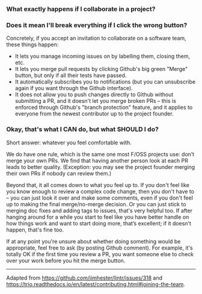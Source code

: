 ### What exactly happens if I collaborate in a project? 

### Does it mean I'll break everything if I click the wrong button?

Concretely, if you accept an invitation to collaborate on a software team, these things happen:

* It lets you manage incoming issues on by labelling them, closing them, etc.
* It lets you merge pull requests by clicking Github's big green "Merge" button, but only if all their tests have passed.
* It automatically subscribes you to notifications (but you can unsubscribe again if you want through the Github interface).
* It does not allow you to push changes directly to Github without submitting a PR, and it doesn't let you merge broken PRs – this is enforced through Github's "branch protection" feature, and it applies to everyone from the newest contributor up to the project founder.

### Okay, that's what I CAN do, but what SHOULD I do?

Short answer: whatever you feel comfortable with.

We do have one rule, which is the same one most F/OSS projects use: don’t merge your own PRs. We find that having another person look at each PR leads to better quality. (Exception: you may see the project founder merging their own PRs if nobody can review them.)

Beyond that, it all comes down to what you feel up to. If you don't feel like you know enough to review a complex code change, then you don't have to – you can just look it over and make some comments, even if you don't feel up to making the final merge/no-merge decision. Or you can just stick to merging doc fixes and adding tags to issues, that's very helpful too. If after hanging around for a while you start to feel like you have better handle on how things work and want to start doing more, that’s excellent; if it doesn't happen, that's fine too.

If at any point you're unsure about whether doing something would be appropriate, feel free to ask (by posting Github comment). For example, it's totally OK if the first time you review a PR, you want someone else to check over your work before you hit the merge button.

---

Adapted from https://github.com/jimhester/lintr/issues/318 and https://trio.readthedocs.io/en/latest/contributing.html#joining-the-team.
